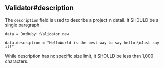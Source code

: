## Validator#description

The `description` field is used to describe a project in detail.
It SHOULD be a single paragraph.

    data = DotRuby::Validator.new

    data.description = "HelloWorld is the best way to say hello.\nJust say it!"

While description has no specific size limit, it SHOULD be less than 1,000
characters.

